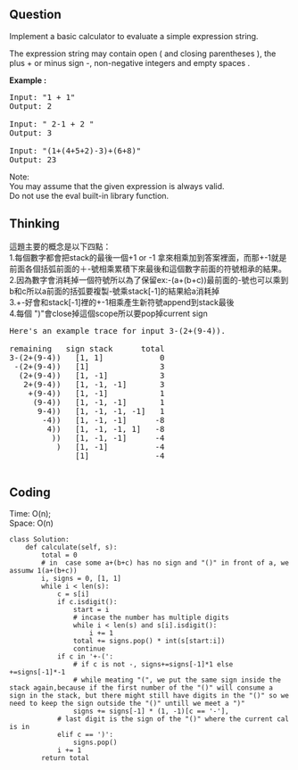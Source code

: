 ## Question
Implement a basic calculator to evaluate a simple expression string.<br>

The expression string may contain open ( and closing parentheses ), the plus + or minus sign -, non-negative integers and empty spaces .

**Example :**   
<pre>
Input: "1 + 1"
Output: 2

Input: " 2-1 + 2 "
Output: 3

Input: "(1+(4+5+2)-3)+(6+8)"
Output: 23
</pre>

Note:<br>
You may assume that the given expression is always valid.<br>
Do not use the eval built-in library function.


## Thinking
這題主要的概念是以下四點：<br>
1.每個數字都會把stack的最後一個+1 or -1 拿來相乘加到答案裡面，而那+-1就是前面各個括弧前面的＋-號相乘累積下來最後和這個數字前面的符號相承的結果。<br>
2.因為數字會消耗掉一個符號所以為了保留ex:-(a+(b+c))最前面的-號也可以乘到b和c所以a前面的括弧要複製-號乘stack[-1]的結果給a消耗掉<br>
3.+-好會和stack[-1]裡的+-1相乘產生新符號append到stack最後<br>
4.每個 ")"會close掉這個scope所以要pop掉current sign<br>

<pre>
Here's an example trace for input 3-(2+(9-4)).
	
remaining   sign stack      total
3-(2+(9-4))   [1, 1]            0
 -(2+(9-4))   [1]               3
  (2+(9-4))   [1, -1]           3
   2+(9-4))   [1, -1, -1]       3
    +(9-4))   [1, -1]           1
     (9-4))   [1, -1, -1]       1
      9-4))   [1, -1, -1, -1]   1
       -4))   [1, -1, -1]      -8
        4))   [1, -1, -1, 1]   -8
         ))   [1, -1, -1]      -4
          )   [1, -1]          -4
              [1]              -4	

</pre>


## Coding
Time: O(n);  </br>
Space: O(n)
```python3
class Solution:
    def calculate(self, s):
        total = 0
        # in  case some a+(b+c) has no sign and "()" in front of a, we assumw 1(a+(b+c))
        i, signs = 0, [1, 1]
        while i < len(s):
            c = s[i]
            if c.isdigit():
                start = i
                # incase the number has multiple digits
                while i < len(s) and s[i].isdigit():
                    i += 1
                total += signs.pop() * int(s[start:i])
                continue
            if c in '+-(':
                # if c is not -, signs+=signs[-1]*1 else +=signs[-1]*-1
                # while meating "(", we put the same sign inside the stack again,because if the first number of the "()" will consume a sign in the stack, but there might still have digits in the "()" so we need to keep the sign outside the "()" untill we meet a ")"
                signs += signs[-1] * (1, -1)[c == '-'],
            # last digit is the sign of the "()" where the current cal is in
            elif c == ')':
                signs.pop()
            i += 1
        return total
```

